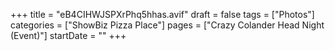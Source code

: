+++
title = "eB4CIHWJSPXrPhq5hhas.avif"
draft = false
tags = ["Photos"]
categories = ["ShowBiz Pizza Place"]
pages = ["Crazy Colander Head Night (Event)"]
startDate = ""
+++
